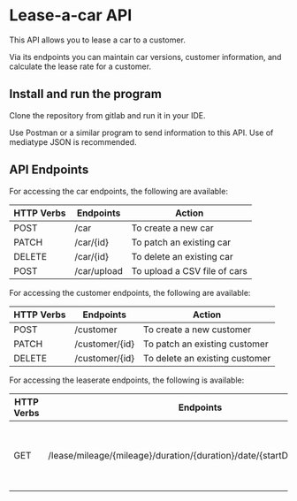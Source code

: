 # Lease-a-car API

This API allows you to lease a car to a customer.

Via its endpoints you can maintain car versions, customer information, and calculate the lease rate for a customer.

## Install and run the program

Clone the repository from gitlab and run it in your IDE.

Use Postman or a similar program to send information to this API. Use of mediatype JSON is recommended.

## API Endpoints

For accessing the car endpoints, the following are available:

| HTTP Verbs | Endpoints | Action |
| --- | --- | --- |
| POST | /car | To create a new car |
| PATCH | /car/{id} | To patch an existing car |
| DELETE | /car/{id} | To delete an existing car |
| POST | /car/upload | To upload a CSV file of cars |

For accessing the customer endpoints, the following are available:

| HTTP Verbs | Endpoints | Action |
| --- | --- | --- |
| POST | /customer | To create a new customer |
| PATCH | /customer/{id} | To patch an existing customer |
| DELETE | /customer/{id} | To delete an existing customer |

For accessing the leaserate endpoints, the following is available:

| HTTP Verbs | Endpoints | Action |
| --- | --- | --- |
| GET | /lease/mileage/{mileage}/duration/{duration}/date/{startDate}/car/{carId} | To get the lease rate for a car |
